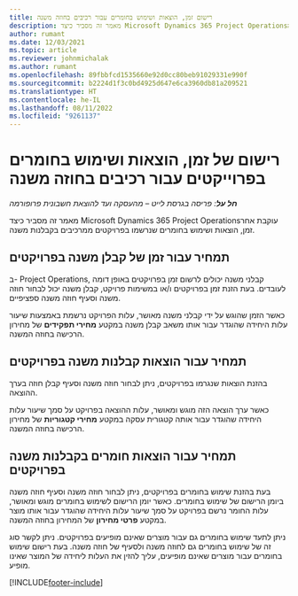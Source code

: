 ```yaml
---
title: רישום זמן, הוצאות ושימוש בחומרים עבור רכיבים בחוזה משנה
description: מאמר זה מסביר כיצד Microsoft Dynamics 365 Project Operations‏ עוקבת אחר זמן, הוצאות ושימוש בחומרים שנרשמו בפרויקטים ממרכיבים בקבלנות משנה.
author: rumant
ms.date: 12/03/2021
ms.topic: article
ms.reviewer: johnmichalak
ms.author: rumant
ms.openlocfilehash: 89fbbfcd1535660e92d0cc80beb91029331e990f
ms.sourcegitcommit: b2224d1f3c0bd4925d647e6ca3960db81a209521
ms.translationtype: HT
ms.contentlocale: he-IL
ms.lasthandoff: 08/11/2022
ms.locfileid: "9261137"
---
```

# <a name="recording-time-expenses-and-material-usage-on-projects-for-subcontracted-components"></a>רישום של זמן, הוצאות ושימוש בחומרים בפרוייקטים עבור רכיבים בחוזה משנה

_**חל על**: פריסה בגרסת לייט – מהעסקה ועד להוצאת חשבונית פרופורמה_

מאמר זה מסביר כיצד Microsoft Dynamics 365 Project Operations‏ עוקבת אחר זמן, הוצאות ושימוש בחומרים שנרשמו בפרויקטים ממרכיבים בקבלנות משנה.

## <a name="costing-for-subcontractor-time-on-projects"></a>תמחיר עבור זמן של קבלן משנה בפרויקטים
ב- Project Operations, קבלני משנה יכולים לרשום זמן בפרויקטים באופן דומה לעובדים. בעת הזנת זמן בפרויקטים ו/או במשימות פרויקט, קבלן משנה יכול לבחור חוזה משנה וסעיף חוזה משנה ספציפיים.

כאשר הזמן שהוגש על ידי קבלני משנה מאושר, עלות הפרויקט נרשמת באמצעות שיעור עלות היחידה שהוגדר עבור אותו משאב קבלן משנה במקטע **מחירי תפקידים** של מחירון הרכישה בחוזה המשנה.

## <a name="costing-for-subcontracted-expenses-on-projects"></a>תמחיר עבור הוצאות קבלנות משנה בפרויקטים
בהזנת הוצאות שנגרמו בפרויקטים, ניתן לבחור חוזה משנה וסעיף קבלן חוזה בערך ההוצאה. 

כאשר ערך הוצאה הזה מוגש ומאושר, עלות ההוצאה בפרויקט על סמך שיעור עלות היחידה שהוגדר עבור אותה קטגורית עסקה במקטע **מחירי קטגוריות** של מחירון הרכישה בחוזה המשנה.

## <a name="costing-for-subcontracted-materials-on-projects"></a>תמחיר עבור הוצאות חומרים בקבלנות משנה בפרויקטים
בעת בהזנת שימוש בחומרים בפרויקטים, ניתן לבחור חוזה משנה וסעיף חוזה משנה ביומן הרישום של שימוש בחומרים. כאשר יומן הרישום לשימוש בחומרים מוגש ומאושר, עלות החומר נרשם בפרויקט על סמך שיעור עלות היחידה שהוגדר עבור אותו מוצר במקטע **פרטי מחירון** של המחירון בחוזה המשנה.

ניתן לתעד שימוש בחומרים גם עבור מוצרים שאינם מופיעים בפרויקטים. ניתן לקשר סוג זה של שימוש בחומרים גם לחוזה משנה ולסעיף של חוזה משנה. בעת רישום שימוש בחומרים עבור מוצרים שאינם מופיעים, עליך להזין את העלות ליחידה של המוצר שאינו מופיע. 


[!INCLUDE[footer-include](../../includes/footer-banner.md)]
